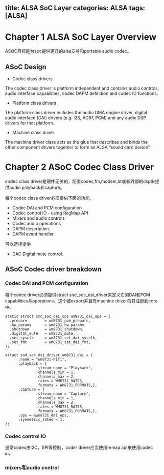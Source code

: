 title: ALSA SoC Layer
categories: ALSA
tags: [ALSA]
---

# Chapter 1 ALSA SoC Layer Overview
ASOC目标是为soc提供更好的alsa支持和portable audio codec。

## ASoC Design
- Codec class drivers

The codec class driver is platform independent and contains audio controls, audio interface capabilities, codec DAPM definition and codec IO functions.

- Platform class drivers

The platform class driver includes the audio DMA engine driver, digital audio interface (DAI) drivers (e.g. I2S, AC97, PCM) and any audio DSP drivers for that platform.

- Machine class driver

The machine driver class acts as the glue that describes and binds the other component drivers together to form an ALSA “sound card device”.

# Chapter 2 ASoC Codec Class Driver
codec class driver是硬件无关的，配置codec,fm,modem,bt或者外部的dsp来提供audio palyback和capture。

每个codec class driver必须提供下面的功能。

- Codec DAI and PCM configuration
- Codec control IO - using RegMap API
- Mixers and audio controls
- Codec audio operations
- DAPM description.
- DAPM event handler

可以选择提供

- DAC Digital mute control.

## ASoC Codec driver breakdown
### Codec DAI and PCM configuration
每个codec driver必须提供struct snd\_soc\_dai\_driver来定义它的DAI和PCM capabilities与operations。这个被export并且有machine driver将其注册到core中。

	static struct snd_soc_dai_ops wm8731_dai_ops = {
      .prepare        = wm8731_pcm_prepare,
      .hw_params      = wm8731_hw_params,
      .shutdown       = wm8731_shutdown,
      .digital_mute   = wm8731_mute,
      .set_sysclk     = wm8731_set_dai_sysclk,
      .set_fmt        = wm8731_set_dai_fmt,
	};
	
	struct snd_soc_dai_driver wm8731_dai = {
	      .name = "wm8731-hifi",
	      .playback = {
	              .stream_name = "Playback",
	              .channels_min = 1,
	              .channels_max = 2,
	              .rates = WM8731_RATES,
	              .formats = WM8731_FORMATS,},
	      .capture = {
	              .stream_name = "Capture",
	              .channels_min = 1,
	              .channels_max = 2,
	              .rates = WM8731_RATES,
	              .formats = WM8731_FORMATS,},
	      .ops = &wm8731_dai_ops,
	      .symmetric_rates = 1,
	};

### Codec control IO
通常codec由I2C，SPI等控制，coder driver应当使用remap api来使用codec io。

### mixers和audio control